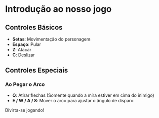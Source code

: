 # Introdução ao nosso jogo

## Controles Básicos

- **Setas**: Movimentação do personagem
- **Espaço**: Pular
- **Z**: Atacar
- **C**: Deslizar

## Controles Especiais

### Ao Pegar o Arco

- **Q**: Atirar flechas (Somente quando a mira estiver em cima do inimigo)
- **E / W / A / S**: Mover o arco para ajustar o ângulo de disparo

Divirta-se jogando!

